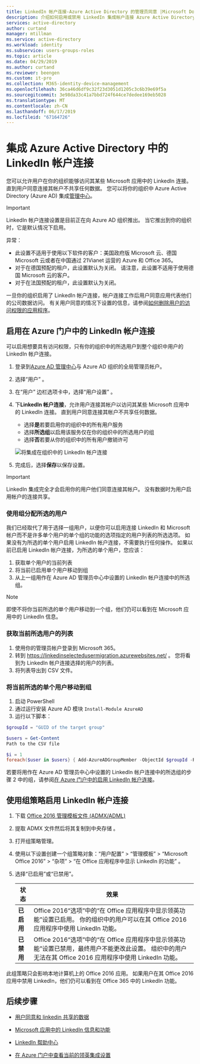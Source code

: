 ```yaml
---
title: LinkedIn 帐户连接-Azure Active Directory 的管理员同意 |Microsoft Docs
description: 介绍如何启用或禁用 LinkedIn 集成帐户连接 Azure Active Directory 中的 Microsoft 应用中
services: active-directory
author: curtand
manager: mtillman
ms.service: active-directory
ms.workload: identity
ms.subservice: users-groups-roles
ms.topic: article
ms.date: 04/29/2019
ms.author: curtand
ms.reviewer: beengen
ms.custom: it-pro
ms.collection: M365-identity-device-management
ms.openlocfilehash: 36ca46d6df9c32f23d3051d1205c3c6b39e69f5a
ms.sourcegitcommit: 3e98da33c41a7bbd724f644ce7dedee169eb5028
ms.translationtype: MT
ms.contentlocale: zh-CN
ms.lasthandoff: 06/17/2019
ms.locfileid: "67164726"
---
```

# <a name="integrate-linkedin-account-connections-in-azure-active-directory"></a>集成 Azure Active Directory 中的 LinkedIn 帐户连接

您可以允许用户在你的组织能够访问其某些 Microsoft 应用中的 LinkedIn 连接。 直到用户同意连接其帐户不共享任何数据。 您可以将你的组织中 Azure Active Directory (Azure AD) 集成[管理中心](https://aad.portal.azure.com)。

> [!IMPORTANT]
> LinkedIn 帐户连接设置是目前正在向 Azure AD 组织推出。 当它推出到你的组织时，它是默认情况下启用。
> 
> 异常：
> * 此设置不适用于使用以下软件的客户：美国政府版 Microsoft 云、德国 Microsoft 云或者在中国通过 21Vianet 运营的 Azure 和 Office 365。
> * 对于在德国预配的租户，此设置默认为关闭。 请注意，此设置不适用于使用德国 Microsoft 云的客户。
> * 对于在法国预配的租户，此设置默认为关闭。
>
> 一旦你的组织启用了 LinkedIn 帐户连接，帐户连接工作后用户同意应用代表他们的公司数据访问。 有关用户同意的情况下设置的信息，请参阅[如何删除用户的访问权限的应用程序](https://docs.microsoft.com/azure/active-directory/application-access-assignment-how-to-remove-assignment)。

## <a name="enable-linkedin-account-connections-in-the-azure-portal"></a>启用在 Azure 门户中的 LinkedIn 帐户连接

可以启用想要具有访问权限，只有你的组织中的所选用户到整个组织中用户的 LinkedIn 帐户连接。

1. 登录到[Azure AD 管理中心](https://aad.portal.azure.com/)与 Azure AD 组织的全局管理员帐户。
1. 选择“用户”  。
1. 在“用户”  边栏选项卡中，选择“用户设置”  。
1. 下**LinkedIn 帐户连接**，允许用户连接其帐户以访问其某些 Microsoft 应用中的 LinkedIn 连接。 直到用户同意连接其帐户不共享任何数据。

    * 选择**是**若要启用你的组织中的所有用户服务
    * 选择**所选组**以启用该服务仅在你的组织中的所选用户的组
    * 选择**否**若要从你的组织中的所有用户撤销许可

    ![将集成在组织中的 LinkedIn 帐户连接](./media/linkedin-integration/linkedin-integration.png)

1. 完成后，选择**保存**以保存设置。

> [!Important]
> LinkedIn 集成完全才会启用你的用户他们同意连接其帐户。 没有数据时为用户启用帐户的连接共享。

### <a name="assign-selected-users-with-a-group"></a>使用组分配所选的用户
我们已经取代了用于选择一组用户，以便你可以启用连接 LinkedIn 和 Microsoft 帐户而不是许多单个用户的单个组的功能的选项指定的用户列表的所选选项。 如果没有为所选的单个用户启用 LinkedIn 帐户连接，不需要执行任何操作。 如果以前已启用 LinkedIn 帐户连接，为所选的单个用户，您应该：

1. 获取单个用户的当前列表
1. 将当前已启用单个用户移动到组
1. 从上一组用作在 Azure AD 管理员中心中设置的 LinkedIn 帐户连接中的所选组。

> [!NOTE]
> 即使不将你当前所选的单个用户移动到一个组，他们仍可以看到在 Microsoft 应用中的 LinkedIn 信息。

### <a name="get-the-current-list-of-selected-users"></a>获取当前所选用户的列表

1. 使用你的管理员帐户登录到 Microsoft 365。
1. 转到  https://linkedinselectedusermigration.azurewebsites.net/ 。 您将看到为 LinkedIn 帐户连接选择的用户的列表。
1. 将列表导出到 CSV 文件。

### <a name="move-the-currently-selected-individual-users-to-a-group"></a>将当前所选的单个用户移动到组

1. 启动 PowerShell
1. 通过运行安装 Azure AD 模块 `Install-Module AzureAD`
1. 运行以下脚本：

  ``` PowerShell
  $groupId = "GUID of the target group"
  
  $users = Get-Content 
  Path to the CSV file
  
  $i = 1
  foreach($user in $users} { Add-AzureADGroupMember -ObjectId $groupId -RefObjectId $user ; Write-Host $i Added $user ; $i++ ; Start-Sleep -Milliseconds 10 }
  ```

若要将用作在 Azure AD 管理员中心中设置的 LinkedIn 帐户连接中的所选组的步骤 2 中的组，请参阅[在 Azure 门户中的启用 LinkedIn 帐户连接](#enable-linkedin-account-connections-in-the-azure-portal)。

## <a name="use-group-policy-to-enable-linkedin-account-connections"></a>使用组策略启用 LinkedIn 帐户连接

1. 下载 [Office 2016 管理模板文件 (ADMX/ADML)](https://www.microsoft.com/download/details.aspx?id=49030)
1. 提取 ADMX 文件然后将其复制到中央存储  。
1. 打开组策略管理。
1. 使用以下设置创建一个组策略对象：“用户配置” > “管理模板” > “Microsoft Office 2016” > “杂项” > “在 Office 应用程序中显示 LinkedIn 的功能”      。
1. 选择“已启用”或“已禁用”。  
  
   状态 | 效果
   ------ | ------
   **已启用** | Office 2016“选项”中的“在 Office 应用程序中显示领英功能”设置已启用。  你的组织中的用户可以在其 Office 2016 应用程序中使用 LinkedIn 功能。
   **已禁用** | Office 2016“选项”中的“在 Office 应用程序中显示领英功能”设置已禁用，最终用户不能更改此设置。  组织中的用户无法在其 Office 2016 应用程序中使用 LinkedIn 功能。

此组策略只会影响本地计算机上的 Office 2016 应用。 如果用户在其 Office 2016 应用中禁用 LinkedIn，他们仍可以看到在 Office 365 中的 LinkedIn 功能。

## <a name="next-steps"></a>后续步骤

* [用户同意和 linkedin 共享的数据](linkedin-user-consent.md)

* [Microsoft 应用中的 LinkedIn 信息和功能](https://go.microsoft.com/fwlink/?linkid=850740)

* [LinkedIn 帮助中心](https://www.linkedin.com/help/linkedin)

* [在 Azure 门户中查看当前的领英集成设置](https://aad.portal.azure.com/#blade/Microsoft_AAD_IAM/UserManagementMenuBlade/UserSettings)

